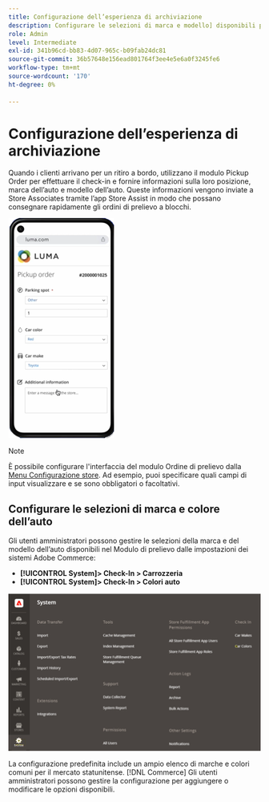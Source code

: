 ```yaml
---
title: Configurazione dell’esperienza di archiviazione
description: Configurare le selezioni di marca e modello] disponibili per i clienti di ritiro a bordo quando completano il modulo per l'ordine di ritiro.
role: Admin
level: Intermediate
exl-id: 341b96cd-bb83-4d07-965c-b09fab24dc81
source-git-commit: 36b57648e156ead801764f3ee4e5e6a0f3245fe6
workflow-type: tm+mt
source-wordcount: '170'
ht-degree: 0%

---
```


# Configurazione dell’esperienza di archiviazione

Quando i clienti arrivano per un ritiro a bordo, utilizzano il modulo Pickup Order per effettuare il check-in e fornire informazioni sulla loro posizione, marca dell’auto e modello dell’auto. Queste informazioni vengono inviate a Store Associates tramite l’app Store Assist in modo che possano consegnare rapidamente gli ordini di prelievo a blocchi.

![[!DNL Check-In Experience Car Make] e [!DNL Model] impostazioni per il prelievo a bordo campo](assets/checkin-system-settings-car-options.png)

>[!NOTE]
>
>È possibile configurare l&#39;interfaccia del modulo Ordine di prelievo dalla [Menu Configurazione store](merchant-store-configuration.md#configure-check-in-experience-interface-options). Ad esempio, puoi specificare quali campi di input visualizzare e se sono obbligatori o facoltativi.


## Configurare le selezioni di marca e colore dell’auto

Gli utenti amministratori possono gestire le selezioni della marca e del modello dell’auto disponibili nel Modulo di prelievo dalle impostazioni dei sistemi Adobe Commerce:

- **[!UICONTROL System]> Check-In > Carrozzeria**
- **[!UICONTROL System]> Check-In > Colori auto**

![[!DNL Check-In Experience system configuration for curbside pickup]](assets/check-in-experience-system-config.png)

La configurazione predefinita include un ampio elenco di marche e colori comuni per il mercato statunitense. [!DNL Commerce] Gli utenti amministratori possono gestire la configurazione per aggiungere o modificare le opzioni disponibili.
